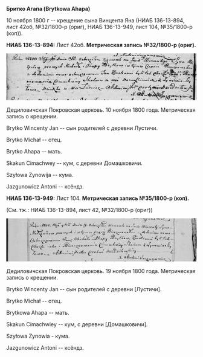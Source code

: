 **Бритко Агапа (Brytkowa Ahapa)**

10 ноября 1800 г -- крещение сына Винцента Яна (НИАБ 136-13-894, лист
42об, №32/1800-р (ориг), НИАБ 136-13-949, лист 104, №35/1800-р (коп)).

**НИАБ 136-13-894:** Лист 42об. **Метрическая запись №32/1800-р
(ориг).**

![](./media/5859944329357e9176e2ee43d106f2125fa6f18a.png)

Дедиловичская Покровская церковь. 10 ноября 1800 года. Метрическая
запись о крещении.

Brytko Wincenty Jan -- сын родителей с деревни Лустичи.

Brytko Michał -- отец.

Brytko Ahapa -- мать.

Skakun Cimachwey -- кум, с деревни Домашковичи.

Szyłowa Zynowija -- кума.

Jazgunowicz Antoni -- ксёндз.

**НИАБ 136-13-949:** Лист 104. **Метрическая запись №35/1800-р (коп).**

(См. тж.: НИАБ 136-13-894, лист 42, №32/1800-р (ориг))

![](./media/58fd82de6d67ad9f1c4e64bccc5c775082611144.png)

Дедиловичская Покровская церковь. 19 ноября 1800 года. Метрическая
запись о крещении.

Brytko Wincenty Jan -- сын родителей с деревни \[Лустичи\].

Brytko Michał -- отец.

Brytkowa Ahapa -- мать.

Skakun Cimachwiey -- кум, с деревни \[Домашковичи\].

Szyłowa Zynowia - кума.

Jazgunowicz Antoni -- ксёндз.

